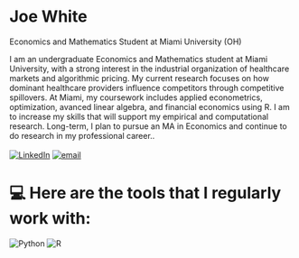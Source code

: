 # Joe White 
Economics and Mathematics Student at Miami University (OH) 

I am an undergraduate Economics and Mathematics student at Miami University, with a strong interest in the industrial organization of healthcare markets and algorithmic pricing. My current research focuses on how dominant healthcare providers influence competitors through competitive spillovers. At Miami, my coursework includes applied econometrics, optimization, avanced linear algebra, and financial economics using R. I am to increase my skills that will support my empirical and computational research. Long-term, I plan to pursue an MA in Economics and continue to do research in my professional career..<br><br>
[![LinkedIn](https://img.shields.io/badge/LinkedIn-%230077B5.svg?logo=linkedin&logoColor=white)](https://linkedin.com/in/josephfranciswhite) [![email](https://img.shields.io/badge/Email-D14836?logo=gmail&logoColor=white)](mailto:whitejf@miamioh.edu) 

# 💻 Here are the tools that I regularly work with: 
![Python](https://img.shields.io/badge/python-3670A0?style=for-the-badge&logo=python&logoColor=ffdd54) ![R](https://img.shields.io/badge/r-%23276DC3.svg?style=for-the-badge&logo=r&logoColor=white)
